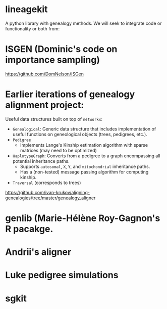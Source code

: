 # lineagekit
A python library with genealogy methods. We will seek to integrate code or functionality or both from:

# ISGEN (Dominic's code on importance sampling)
https://github.com/DomNelson/ISGen

# Earlier iterations of genealogy alignment project:

Useful data structures built on top of `networkx`:
- `Genealogical`: Generic data structure that includes implementation of useful functions on geneological objects (trees, pedigrees, etc.).
- `Pedigree`
    - Implements Lange's Kinship estimation algorithm with sparse matrices (may need to be optimized)
- `HaplotypeGraph`: Converts from a pedigree to a graph encompassing all potential inheritance paths.
    - Supports `autosomal`, `X`, `Y`, and `mitochondrial` inheritance paths.
    - Has a (non-tested) message passing algorithm for computing kinship.
- `Traversal` (corresponds to trees)

https://github.com/ivan-krukov/aligning-genealogies/tree/master/genealogy_aligner

# genlib (Marie-Hélène Roy-Gagnon's R pacakge. 

# Andrii's aligner

# Luke pedigree simulations

# sgkit
